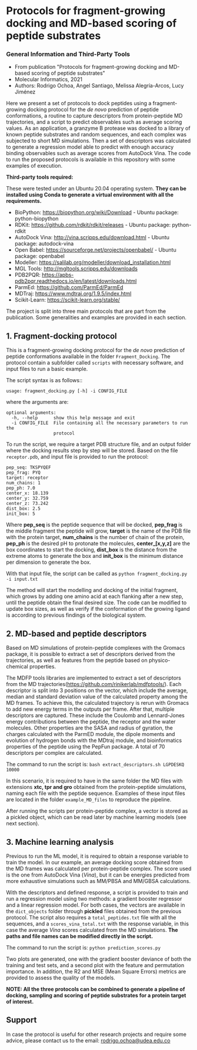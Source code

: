# Protocols for fragment-growing docking and MD-based scoring of peptide substrates

### General Information and Third-Party Tools

- From publication "Protocols for fragment-growing docking and MD-based scoring of peptide substrates"
- Molecular Informatics, 2021
- Authors: Rodrigo Ochoa, Angel Santiago, Melissa Alegría-Arcos, Lucy Jiménez

Here we present a set of protocols to dock peptides using a fragment-growing docking protocol for the *de novo* prediction of peptide conformations, a routine to capture descriptors from protein-peptide MD trajectories, and a script to predict observables such as average scoring values. As an application, a granzyme B protease was docked to a library of known peptide substrates and random sequences, and each complex was subjected to short MD simulations. Then a set of descriptors was calculated to generate a regression model able to predict with enough accuracy binding observables such as average scores from AutoDock Vina. The code to run the proposed protocols is available in this repository with some examples of execution.

**Third-party tools required:**

These were tested under an Ubuntu 20.04 operating system. **They can be installed using Conda to generate a virtual environment with all the requirements.**

- BioPython: https://biopython.org/wiki/Download - Ubuntu package: python-biopython
- RDKit: https://github.com/rdkit/rdkit/releases - Ubuntu package: python-rdkit
- AutoDock Vina: http://vina.scripps.edu/download.html - Ubuntu package: autodock-vina
- Open Babel: https://sourceforge.net/projects/openbabel/ - Ubuntu package: openbabel
- Modeller: https://salilab.org/modeller/download_installation.html
- MGL Tools: http://mgltools.scripps.edu/downloads
- PDB2PQR: https://apbs-pdb2pqr.readthedocs.io/en/latest/downloads.html
- ParmEd: https://github.com/ParmEd/ParmEd
- MDTraj: https://www.mdtraj.org/1.9.5/index.html
- Scikit-Learn: https://scikit-learn.org/stable/

The project is split into three main protocols that are part from the publication. Some generalities and examples are provided in each section.

## 1. Fragment-docking protocol

This is a fragment-growing docking protocol for the *de novo* prediction of peptide conformations available in the folder `Fragment_Docking`. The protocol contain a subfolder called `scripts` with necessary software, and input files to run a basic example.

The script syntax is as follows::

`usage: fragment_docking.py [-h] -i CONFIG_FILE`

where the arguments are:

```
optional arguments:
  -h, --help      show this help message and exit
  -i CONFIG_FILE  File containing all the necessary parameters to run the
                  protocol
 ```
To run the script, we require a target PDB structure file, and an output folder where the docking results step by step will be stored. Based on the file `receptor.pdb`, and input file is provided to run the protocol:

```
pep_seq: TKSPYQEF
pep_frag: PYQ
target: receptor
num_chains: 1
pep_ph: 7.0
center_x: 18.139
center_y: 32.759
center_z: 73.242
dist_box: 2.5
init_box: 5
```

Where **pep_seq** is the peptide sequence that will be docked, **pep_frag** is the middle fragment the peptide will grow, **target** is the name of the PDB file with the protein target, **num_chains** is the number of chain of the protein, **pep_ph** is the desired pH to protonate the molecules, **center_[x,y,z]** are the box coordinates to start the docking, **dist_box** is the distance from the extreme atoms to generate the box and **init_box** is the minimum distance per dimension to generate the box.

With that input file, the script can be called as `python fragment_docking.py -i input.txt`

The method will start the modelling and docking of the initial fragment, which grows by adding one amino acid at each flanking after a new step, until the peptide obtain the final desired size. The code can be modified to update box sizes, as well as verify if the conformation of the growing ligand is according to previous findings of the biological system.

## 2. MD-based and peptide descriptors

Based on MD simulations of protein-peptide complexes with the Gromacs package, it is possible to extract a set of descriptors derived from the trajectories, as well as features from the peptide based on physico-chemical properties.

The MDFP tools libraries are implemented to extract a set of descriptors from the MD trajectories(https://github.com/rinikerlab/mdfptools/). Each descriptor is split into 3 positions on the vector, which include the average, median and standard deviation value of the calculated property among the MD frames. To achieve this, the calculated trajectory is rerun with Gromacs to add new energy terms in the outputs per frame. After that, multiple descriptors are captured. These include the Coulomb and Lennard-Jones energy contributions between the peptide, the receptor and the water molecules. Other properties are the SASA and radius of gyration, the charges calculated with the ParmED module, the dipole moments and evolution of hydrogen bonds with the MDtraj module, and bioinformatics properties of the peptide using the PepFun package. A total of 70 descriptors per complex are calculated.

The command to run the script is: `bash extract_descriptors.sh LGPDESKQ 10000`

In this scenario, it is required to have in the same folder the MD files with extensions **xtc, tpr and gro** obtained from the protein-peptide simulations, naming each file with the peptide sequence. Examples of these input files are located in the folder `example_MD_files` to reproduce the pipeline.

After running the scripts per protein-peptide complex, a vector is stored as a pickled object, which can be read later by machine learning models (see next section).

## 3. Machine learning analysis

Previous to run the ML model, it is required to obtain a response variable to train the model. In our example, an average docking score obtained from the MD frames was calculated per protein-peptide complex. The score used is the one from AutoDock Vina (*Vina*), but it can be energies predicted from more exhaustive simulations such as MM/PBSA and MM/GBSA calculations.

With the descriptors and defined response, a script is provided to train and run a regression model using two methods: a gradient booster regressor and a linear regression model. For both cases, the vectors are available in the `dict_objects` folder through **pickled** files obtained from the previous protocol. The script also requires a `total_peptides.txt` file with all the sequences, and a `scores_vina_total.txt` with the response variable, in this case the average *Vina* scores calculated from the MD simulations. **The paths and file names can be modified directly in the script.**

The command to run the script is: `python prediction_scores.py`

Two plots are generated, one with the gradient booster deviance of both the training and test sets, and a second plot with the feature and permutation importance. In addition, the R2 and MSE (Mean Square Errors) metrics are provided to assess the quality of the models.

**NOTE: All the three protocols can be combined to generate a pipeline of docking, sampling and scoring of peptide substrates for a protein target of interest.**

## Support

In case the protocol is useful for other research projects and require some advice, please contact us to the email: rodrigo.ochoa@udea.edu.co
